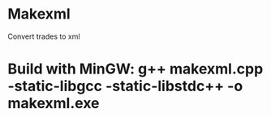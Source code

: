 # Makexml
Convert trades to xml

# Build with MinGW: g++ makexml.cpp -static-libgcc -static-libstdc++ -o makexml.exe